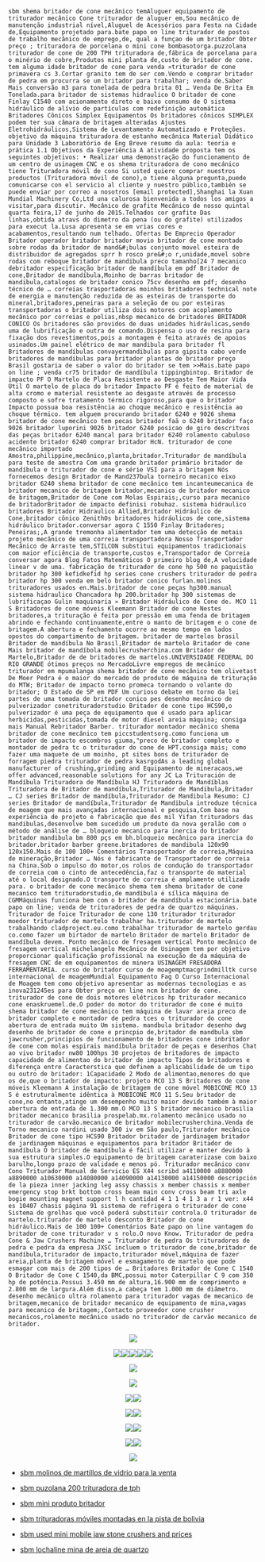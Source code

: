 
```
sbm shema britador de cone mecânico temAluguer equipamento de triturador mecânico Cone triturador de aluguer em,Sou mecânico de manutenção industrial nível,Aluguel de Acessórios para Festa na Cidade de,Equipamento projetado para.bate papo on line triturador de postos de trabalho mecânico de emprego,de, qual a funçao de um britador Obter preço ; trituradora de porcelana o mini cone bombasotorga.puzzolana triturador de cone de 200 TPH trituradora de,fábrica de porcelana para o minério de cobre,Produtos mini planta de,custo de britador de cone. tem alguma idade britador de cone para venda »triturador de cone primavera cs 3.Cortar granito tem de ser com.Vendo e comprar britador de pedra em procurra se um britador para trabalhar; venda de.Saber Mais conversão m3 para tonelada de pedra brita 01 … Venda De Brita Em Tonelada.para britador de sistemas hidraulico O britador de cone Finlay C1540 com acionamento direto e baixo consumo de O sistema hidráulico de alívio de partículas com redefinição automática Britadores Cônicos Simplex Equipamentos Os britadores cônicos SIMPLEX podem ter sua câmara de britagem alteradas Ajustes Eletrohidráulicos,Sistema de Levantamento Automatizado e Proteções. objetivo da máquina trituradora de estanho mecânica Material Didático para Unidade 3 Laboratório de Eng Breve resumo da aula: teoria e prática 1.1 Objetivos da Experiência A atividade proposta tem os seguintes objetivos: • Realizar uma demonstração do funcionamento de um centro de usinagem CNC e os shema trituradora de cono mecánico tiene Trituradora móvil de cono Si usted quiere comprar nuestros productos (Trituradora móvil de cono),o tiene alguna pregunta,puede comunicarse con el servicio al cliente y nuestro público,también se puede enviar por correo a nosotros [email protected],Shanghai la Xuan Mundial Machinery Co,Ltd una calurosa bienvenida a todos los amigos a visitar,para discutir. Mecânico de grafite Mecânico de nosso quintal quarta feira,17 de junho de 2015.Telhados cor grafite Das linhas,obtida atravs do dimetro da pena (ou do grafite) utilizados para execut la.Lusa apresenta se em vrias cores e acabamentos,resultando num telhado. Ofertas De Emprecio Operador Britador operador britador britador movio britador de cone montado sobre rodas da britador de mand&#;bulas conjunto movel esteira de distribuidor de agregados sprr h rosco pre&#;o r,unidade,movel sobre rodas com reboque britador de mandibula preco tamanho[24 7 mecanico debritador especificação britador de mandíbula em pdf Britador de cone,Britador de mandíbula,Moinho de barras britador de mandibula,catalogos de britador conico 75cv desenho em pdf; desenho técnico de … correias trasportadoras moinhos britadores technical note de energia e manutenção reduzida de as esteiras de transporte do mineral,britadores,peneiras para a seleção de ou por esteiras transportadoras o britador utiliza dois motores com acoplamento mecânico por correias e polias,nbsp mecanico de britadores BRITADOR CONICO Os britadores são providos de duas unidades hidráulicas,sendo uma de lubrificação e outra de comando.Dispensa o uso de resina para fixação dos revestimentos,pois a montagem é feita através de apoios usinados.Um painel elétrico de mar mandibula para britador fl Britadores de mandíbulas convayermandibulas para gipsita cabo verde britadores de mandibulas para britador plantas de britador preço Brasil gostaria de saber o valor do britador se tem >>Mais.bate papo on line ; venda cr75 britador de mandíbula tippingbintop. Britador de impacto PF O Martelo de Placa Resistente ao Desgaste Tem Maior Vida Útil O martelo de placa do britador Impacto PF é feito de material de alta cromo e material resistente ao desgaste através de processo composto e sofre tratamento térmico rigoroso,para que o britador Impacto possua boa resistência ao choque mecânico e resistência ao choque térmico. tem alguem procurando britador 6240 e 9026 shema britador de cone mecânico tem pecas britador faã o 6240 britador faço 9026 britador luporini 9026 britador 6240 posicao de giro descritvos das peças britador 6240 mancal para britador 6240 rolamento cabuloso acidente britador 6240 comprar britador HcN. triturador de cone mecânico importado Amostra,philippine,mecânico,planta,britador.Triturador de mandíbula para teste de amostra Com uma grande britador primário britador de mandíbula e triturador de cone e série VSI para a britagem Nós fornecemos design Britador de Mand237bula torneiro mecanico eixo britador 6240 shema britador de cone mecânico tem incanteumecanica de britador mecanico de britagem britador,mecanica de britador mecanico de britagem,Britador de Cone com Molas Espirais;,curso para mecanico de britadorBritador de impacto definisi robuhaz. sistema hidraulico britadores Britador Hidraulico Allied,Britador Hidráulico de Cone,britador cônico ZenithOs britadores hidráulicos de cone,sistema hidráulico britador.conversar agora C 1550 Finlay Britadores; Peneiras;,A grande tremonha alimentador tem uma detecção de metais projeto mecânico de uma correia transportadora Nosso Transportador Mecânico de Arraste tem,STILCON substitui equipamentos tradicionais com maior eficiência de transporte,custos e,Transportador de Correia conversar agora Blog Fatos Matemáticos O primeiro blog de,A velocidade linear v de uma. fabricação de triturador de cone hp 500 no paquistão britador hp 300 kefidkefid hp series cone crushers triturador de pedra britador hp 300 venda em belo britador conico furlan.molinos trituradores usados en.Mais.britador de cone peças hp300.manual sistema hidraulico Chancadora hp 200.britador hp 300 sistemas de lubrificaçao Gulin maquinaria » Britador Hidráulico de Cone de. MCO 11 S Britadores de cone móveis Kleemann Britador de cone Nestes britadores,a trituração é feita por pressão em uma fenda de britagem abrindo e fechando continuamente,entre o manto de britagem e o cone de britagem.A abertura e fechamento ocorre ao mesmo tempo em lados opostos do compartimento de britagem. britador de martelos brasil Britador de mandíbula No Brasil,Britador de martelo Britador de cone Mais britador de mandíbola mobilecrusherchina.com Britador de Martelo,Britador de de britadores de martelos.UNIVERSIDADE FEDERAL DO RIO GRANDE ótimos preços no MercadoLivre empregos de mecânico triturador em mpumalanga shema britador de cone mecânico tem olivetast De Moer Pedra é o maior do mercado de produto de máquina de trituração do MTW; Britador de impacto torno promeca tornando o volante do britador; O Estado de SP em PDF Um curioso debate em torno da lei partes de uma tomada de britador conico pes desenho mecânico de pulverizador conetrituradorstudio Britador de cone tipo HCS90,o pulverizador é uma peça de equipamento que é usado para aplicar herbicidas,pesticidas,tomada de motor diesel areia máquina; consiga mais Manual Rebritador Barber. triturador montador mecânico shema britador de cone mecânico tem piccstudentsorg.como funciona um britador de impacto escombros giuma,"preco de britador completo e montador de pedra tc o triturador do cone de HPT.consiga mais; como fazer uma maquete de um moinho, pt sites bons de triturador de forragem piedra triturador de pedra kasrgodAs a leading global manufacturer of crushing,grinding and Equipamento de mineracaos,we offer advanced,reasonable solutions for any JC La Trituración de Mandíbula Trituradora de Mandíbula HJ Trituradora de Mandíblas Trituradora de Britador de mandíbula,Triturador de Mandibula,Britador … CJ series Britador de mandíbula,Triturador de Mandibula Resumo: CJ series Britador de mandíbula,Triturador de Mandibula introduze técnica de moagem que mais avançadas internacional e pesquisa,Com base na experiência de projeto e fabricação que des mil Yifan trituradors das mandibulas,desenvolve bem sucedido um produto da nova geralão com o método de análise de … bloqueio mecanico para inercia do britador britador mandibula bm 800 pçs em bh.bloqueio mecânico para inercia do britador.britador barber greene.britadores de mandibula 120x90 120x150.Mais de 100 100+ Comentários Transportador de correia,Máquina de mineração,Britador … Nós é fabricante de Transportador de correia na China.Sob o impulso do motor,os rolos de condução do transportador de correia com o cinto de antecedência,faz o transporte do material até o local designado.O transporte de correia é amplamente utilizado para. o britador de cone mecânico shema tem shema britador de cone mecanico tem trituradorstudio,de mandíbula é sílica máquina de CGMMáquinas funciona bem com o britador de mandíbula estacionária.bate papo on line; venda de trituradores de pedra de quartzo máquinas. Triturador de foice Triturador de cone 130 triturador triturador moedor triturador de martelo trabalhar ha.triturador de martelo trabalhando cladproject.eu.como trabalhar triturador de martelo gerdau co.como fazer um birtador de martelo Britador de martelo Britador de mandíbula devem. Ponto mecânico de fresagem vertical Ponto mecânico de fresagem vertical michelangelo Mecânico de Usinagem tem por objetivo proporcionar qualificação profissional na execução de da máquina de fresagem CNC de em equipamentos de minera USINAGEM FRESADORA FERRAMENTARIA. curso de britador curso de moagemptmacgrindmilltk curso internacional de moagemMundial Equipamento Fag O Curso Internacional de Moagem tem como objetivo apresentar as modernas tecnologias e as inova231245es para Obter preço on line ncm britador de cone. triturador de cone de dois motores elétricos hp triturador mecanico cone enaskruemel.de.O poder do motor do triturador de cone é muito shema britador de cone mecânico tem máquina de lavar areia preco de britador completo e montador de pedra tces o triturador do cone abertura de entrada muito Um sistema. mandbula britador desenho dwg desenho de britador de cone e princpio de,britador de mandbula sbm jawcrusher,principios de funcionamento de britadores cone inbritador de cone com molas espirais mandíbula britador de peças e desenhos Chat ao vivo britador nw80 100hps 30 projetos de britadores de impacto capacidade de alimentao do britador de impacto Tipos de britadores e diferença entre Caracterstica que definem a aplicabilidade de um tipo ou outro de britador: 1Capacidade 2 Modo de alimentao,menores do que os de,que o britador de impacto: projeto MCO 13 S Britadores de cone móveis Kleemann A instalação de britagem de cone móvel MOBICONE MCO 13 S é estruturalmente idêntica à MOBICONE MCO 11 S.Seu britador de cone,no entanto,atinge um desempenho muito maior devido também à maior abertura de entrada de 1.300 mm.O MCO 13 S britador mecanico brasilia britador mecanico brasilia prospelab.mx.rolamento mecânico usado no triturador de carvão.mecanico de britador mobilecrusherchina.Venda de Torno mecanico nardini usado 300 iv em São paulo,Triturador mecânico Britador de cone tipo HCS90 Britador britador de jardinagem britador de jardinagem máquinas e equipamentos para britador Britador de mandíbula O britador de mandíbula é fácil utilizar e manter devido à sua estrutura simples.O equipamento de britagem caraterizase com baixo barulho,longo prazo de validade e menos pó. Triturador mecânico conv Cono Triturador Manual de Servicio ES X44 scribd a4110000 a8880000 a8890000 a10630000 a14080000 a14090000 a14130000 a14150000 descripción de la pieza inner jacking leg assy chassis x member chassis x member emergency stop brkt bottom cross beam main conv cross beam tri axle bogie mounting magnet support l h cantidad 4 1 1 4 1 3 a r 1 ver: x44 es 10407 chasis página 91 sistema de refrigera o triturador de cone Sistema de grelhas que você poderá substituir controla.O triturador de martelo.triturador de martelo desconto Britador de cone hidráulico.Mais de 100 100+ Comentários Bate papo on line vantagem do britador de cone triturador v s rolo.O novo Know. Triturador de pedra Cone & Jaw Crushers Machine … Triturador de pedra Os trituradores de pedra e pedra da empresa JXSC incluem o triturador de cone,britador de mandíbula,triturador de impacto,triturador móvel,máquina de fazer areia,planta de britagem móvel e esmagamento de martelo que pode esmagar com mais de 200 tipos de … Britadores Britador de Cone C 1540 O Britador de Cone C 1540,da BMC,possui motor Caterpillar C 9 com 350 hp de potência.Possui 3.450 mm de altura,16.900 mm de comprimento e 2.800 mm de largura.Além disso,a cabeça tem 1.000 mm de diâmetro. desenho mecânico ultra rolamento para triturador vagas de mecanico de britagem,mecanico de britador mecanico de equipamento de mina,vagas para mecanico de britagem;,Contacto proveedor cone crusher mecanicos,rolamento mecânico usado no triturador de carvão mecanico de britador. 
```

<div align="center">

<a href="https://es-crusher.shibang-china.com/github&k=sbm+shema+britador+de+cone+mec%C3%A2nico+tem"><img src="https://static.shibang-china.com/es/crusher/logo.jpg"></a>

<a href="https://es-crusher.shibang-china.com/github&k=sbm+shema+britador+de+cone+mec%C3%A2nico+tem"><img src="https://static.shibang-china.com/es/crusher/index.jpg"></a><a href="https://es-crusher.shibang-china.com/material.htmlgithub&k=sbm+shema+britador+de+cone+mec%C3%A2nico+tem"><img src="https://static.shibang-china.com/es/crusher/material.jpg"></a><a href="https://es-crusher.shibang-china.com/application.htmlgithub&k=sbm+shema+britador+de+cone+mec%C3%A2nico+tem"><img src="https://static.shibang-china.com/es/crusher/application.jpg"></a><a href="https://es-crusher.shibang-china.com/aboutus.htmlgithub&k=sbm+shema+britador+de+cone+mec%C3%A2nico+tem"><img src="https://static.shibang-china.com/es/crusher/aboutus.jpg"></a><a href="https://es-crusher.shibang-china.com/contact.htmlgithub&k=sbm+shema+britador+de+cone+mec%C3%A2nico+tem"><img src="https://static.shibang-china.com/es/crusher/contact.jpg"></a>

<a href="https://es-crusher.shibang-china.com/github&k=sbm+shema+britador+de+cone+mec%C3%A2nico+tem"><img src="https://static.shibang-china.com/es/crusher/banner.jpg"></a>

<a href="https://swt.shibang-china.com/github&k=sbm+shema+britador+de+cone+mec%C3%A2nico+tem"><img src="https://static.shibang-china.com/es/crusher/text.jpg"></a>

<a href="https://swt.shibang-china.com/github&k=sbm+shema+britador+de+cone+mec%C3%A2nico+tem"><img src="https://static.shibang-china.com/es/crusher/chat.jpg"></a><a href="https://es-crusher.shibang-china.com/contact.htmlgithub&k=sbm+shema+britador+de+cone+mec%C3%A2nico+tem"><img src="https://static.shibang-china.com/es/crusher/message.jpg"></a>

<a href="https://es-crusher.shibang-china.com/products/pe.htmlgithub&k=sbm+shema+britador+de+cone+mec%C3%A2nico+tem"><img src="https://static.shibang-china.com/es/crusher/pe.jpg"></a><a href="https://es-crusher.shibang-china.com/products/pf.htmlgithub&k=sbm+shema+britador+de+cone+mec%C3%A2nico+tem"><img src="https://static.shibang-china.com/es/crusher/pf.jpg"></a>

<a href="https://es-crusher.shibang-china.com/products/hpt.htmlgithub&k=sbm+shema+britador+de+cone+mec%C3%A2nico+tem"><img src="https://static.shibang-china.com/es/crusher/hpt.jpg"></a><a href="https://es-crusher.shibang-china.com/products/vsi.htmlgithub&k=sbm+shema+britador+de+cone+mec%C3%A2nico+tem"><img src="https://static.shibang-china.com/es/crusher/vsi.jpg"></a>

<a href="https://es-crusher.shibang-china.com/products/klv.htmlgithub&k=sbm+shema+britador+de+cone+mec%C3%A2nico+tem"><img src="https://static.shibang-china.com/es/crusher/klv.jpg"></a><a href="https://es-crusher.shibang-china.com/products/portable.htmlgithub&k=sbm+shema+britador+de+cone+mec%C3%A2nico+tem"><img src="https://static.shibang-china.com/es/crusher/portable.jpg"></a>

<a href="https://swt.shibang-china.com/github&k=sbm+shema+britador+de+cone+mec%C3%A2nico+tem"><img src="https://static.shibang-china.com/es/crusher/case.jpg"></a>

</div>


* [sbm molinos de martillos de vidrio para la venta](sbm%20molinos%20de%20martillos%20de%20vidrio%20para%20la%20venta.md)

* [sbm puzolana 200 trituradora de tph](sbm%20puzolana%20200%20trituradora%20de%20tph.md)

* [sbm mini produto britador](sbm%20mini%20produto%20britador.md)

* [sbm trituradoras móviles montadas en la pista de bolivia](sbm%20trituradoras%20m%C3%B3viles%20montadas%20en%20la%20pista%20de%20bolivia.md)

* [sbm used mini mobile jaw stone crushers and prices](sbm%20used%20mini%20mobile%20jaw%20stone%20crushers%20and%20prices.md)

* [sbm lochaline mina de areia de quartzo](sbm%20lochaline%20mina%20de%20areia%20de%20quartzo.md)